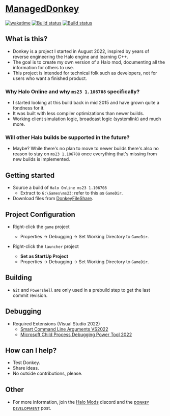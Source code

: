 # [ManagedDonkey](https://github.com/twist84/ManagedDonkey)

[![wakatime](https://wakatime.com/badge/github/twist84/ManagedDonkey.svg)](https://wakatime.com/badge/github/twist84/ManagedDonkey)
[![Build status](https://ci.appveyor.com/api/projects/status/ha46jv9ytnxwlfr4/branch/main?svg=true)](https://ci.appveyor.com/project/theTwist84/ManagedDonkey/branch/main)
[![Build status](https://github.com/twist84/ManagedDonkey/actions/workflows/build.yml/badge.svg?branch=main)](https://github.com/twist84/ManagedDonkey/actions/workflows/build.yml)

## What is this?

- Donkey is a project I started in August 2022, inspired by years of reverse engineering the Halo engine and learning C++.
- The goal is to create my own version of a Halo mod, documenting all the information for others to use.
- This project is intended for technical folk such as developers, not for users who want a finished product.

### Why Halo Online and why `ms23 1.106708` specifically?

- I started looking at this build back in mid 2015 and have grown quite a fondness for it.
- It was built with less compiler optimizations than newer builds.
- Working client simulation logic, broadcast logic (systemlink) and much more.

### Will other Halo builds be supported in the future?

- Maybe? While there's no plan to move to newer builds there's also no reason to stay on `ms23 1.106708` once everything that's missing from new builds is implemented.


## Getting started

- Source a build of `Halo Online ms23 1.106708`
  - Extract to `G:\Games\ms23`; refer to this as `GameDir`.
- Download files from [DonkeyFileShare](https://github.com/twist84/DonkeyFileShare).


## Project Configuration

- Right-click the `game` project
  - Properties -> Debugging -> Set Working Directory to `GameDir`.

- Right-click the `launcher` project
  - **Set as StartUp Project**
  - Properties -> Debugging -> Set Working Directory to `GameDir`.


## Building

- `Git` and `Powershell` are only used in a prebuild step to get the last commit revision.


## Debugging

- Required Extensions (Visual Studio 2022)
  - [Smart Command Line Arguments VS2022](https://marketplace.visualstudio.com/items?itemName=MBulli.SmartCommandlineArguments2022)
  - [Microsoft Child Process Debugging Power Tool 2022](https://marketplace.visualstudio.com/items?itemName=vsdbgplat.MicrosoftChildProcessDebuggingPowerTool2022)


## How can I help?

- Test Donkey.
- Share ideas.
- No outside contributions, please.


## Other

- For more information, join the [Halo Mods](https://discord.gg/halo-mods-615301822474878977) discord and the [ᴅᴏɴᴋᴇʏ ᴅᴇᴠᴇʟᴏᴘᴍᴇɴᴛ](https://discord.com/channels/615301822474878977/1380333857508950159) post.
